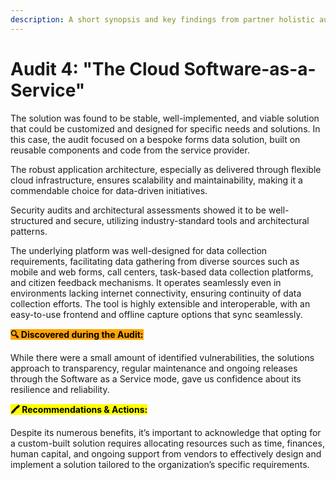 ```yaml
---
description: A short synopsis and key findings from partner holistic audit 4
---
```


# Audit 4: "The Cloud Software-as-a-Service"

The solution was found to be stable, well-implemented, and viable solution that could be customized and designed for specific needs and solutions. In this case, the audit focused on a bespoke forms data solution, built on reusable components and code from the service provider.

The robust application architecture, especially as delivered through flexible cloud infrastructure, ensures scalability and maintainability, making it a commendable choice for data-driven initiatives.

Security audits and architectural assessments showed it to be well-structured and secure, utilizing industry-standard tools and architectural patterns.

The underlying platform was well-designed for data collection requirements, facilitating data gathering from diverse sources such as mobile and web forms, call centers, task-based data collection platforms, and citizen feedback mechanisms. It operates seamlessly even in environments lacking internet connectivity, ensuring continuity of data collection efforts. The tool is highly extensible and interoperable, with an easy-to-use frontend and offline capture options that sync seamlessly.

<mark style="background-color:orange;">**🔍 Discovered during the Audit:**</mark>

&#x20;While there were a small amount of identified vulnerabilities, the solutions approach to transparency, regular maintenance and ongoing releases through the Software as a Service mode, gave us confidence about its resilience and reliability.&#x20;

<mark style="background-color:yellow;">**🖍 Recommendations & Actions:**</mark>&#x20;

&#x20;Despite its numerous benefits, it’s important to acknowledge that opting for a custom-built solution requires allocating resources such as time, finances, human capital, and ongoing support from vendors to effectively design and implement a solution tailored to the organization’s specific requirements.
